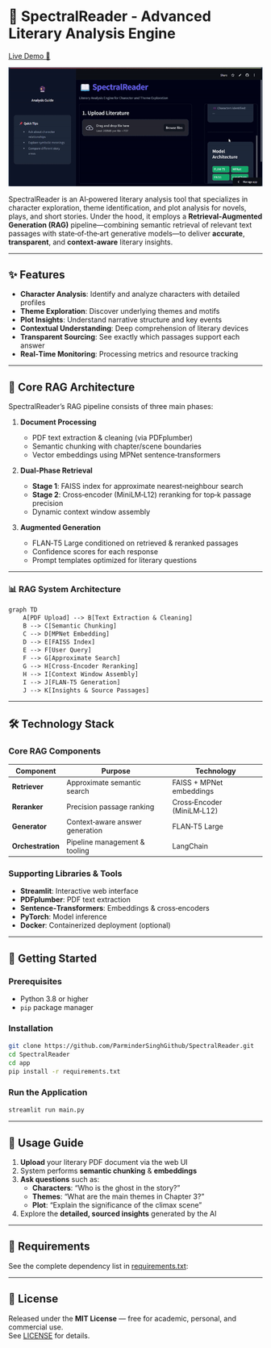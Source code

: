 
# 📖 SpectralReader - Advanced Literary Analysis Engine

[Live Demo 🚀](https://parmindersinghgithub-spectralreader-appmain-4nyq8c.streamlit.app/)

![Demo](demo.gif)

SpectralReader is an AI‑powered literary analysis tool that specializes in character exploration, theme identification, and plot analysis for novels, plays, and short stories. Under the hood, it employs a **Retrieval‑Augmented Generation (RAG)** pipeline—combining semantic retrieval of relevant text passages with state‑of‑the‑art generative models—to deliver **accurate**, **transparent**, and **context‑aware** literary insights.

---

## ✨ Features

- **Character Analysis**: Identify and analyze characters with detailed profiles  
- **Theme Exploration**: Discover underlying themes and motifs  
- **Plot Insights**: Understand narrative structure and key events  
- **Contextual Understanding**: Deep comprehension of literary devices  
- **Transparent Sourcing**: See exactly which passages support each answer  
- **Real‑Time Monitoring**: Processing metrics and resource tracking  

---

## 🧠 Core RAG Architecture

SpectralReader’s RAG pipeline consists of three main phases:

1. **Document Processing**  
   - PDF text extraction & cleaning (via PDFplumber)  
   - Semantic chunking with chapter/scene boundaries  
   - Vector embeddings using MPNet sentence‑transformers  

2. **Dual‑Phase Retrieval**  
   - **Stage 1**: FAISS index for approximate nearest‑neighbour search  
   - **Stage 2**: Cross‑encoder (MiniLM‑L12) reranking for top‑k passage precision  
   - Dynamic context window assembly  

3. **Augmented Generation**  
   - FLAN‑T5 Large conditioned on retrieved & reranked passages  
   - Confidence scores for each response  
   - Prompt templates optimized for literary questions  

---

### 📊 RAG System Architecture

```mermaid
graph TD
    A[PDF Upload] --> B[Text Extraction & Cleaning]
    B --> C[Semantic Chunking]
    C --> D[MPNet Embedding]
    D --> E[FAISS Index]
    E --> F[User Query]
    F --> G[Approximate Search]
    G --> H[Cross‑Encoder Reranking]
    H --> I[Context Window Assembly]
    I --> J[FLAN‑T5 Generation]
    J --> K[Insights & Source Passages]
```

---

## 🛠️ Technology Stack

### Core RAG Components

| Component         | Purpose                          | Technology                       |
|-------------------|----------------------------------|----------------------------------|
| **Retriever**     | Approximate semantic search      | FAISS + MPNet embeddings         |
| **Reranker**      | Precision passage ranking        | Cross‑Encoder (MiniLM‑L12)       |
| **Generator**     | Context‑aware answer generation  | FLAN‑T5 Large                    |
| **Orchestration** | Pipeline management & tooling    | LangChain                        |

### Supporting Libraries & Tools

- **Streamlit**: Interactive web interface  
- **PDFplumber**: PDF text extraction  
- **Sentence‑Transformers**: Embeddings & cross‑encoders  
- **PyTorch**: Model inference  
- **Docker**: Containerized deployment (optional)  

---

## 🚀 Getting Started

### Prerequisites

- Python 3.8 or higher  
- `pip` package manager  

### Installation

```bash
git clone https://github.com/ParminderSinghGithub/SpectralReader.git
cd SpectralReader
cd app
pip install -r requirements.txt
```

### Run the Application

```bash
streamlit run main.py
```

---

## 🧪 Usage Guide

1. **Upload** your literary PDF document via the web UI  
2. System performs **semantic chunking** & **embeddings**  
3. **Ask questions** such as:  
   - **Characters**: “Who is the ghost in the story?”  
   - **Themes**: “What are the main themes in Chapter 3?”  
   - **Plot**: “Explain the significance of the climax scene”  
4. Explore the **detailed, sourced insights** generated by the AI  

---

## 📜 Requirements

See the complete dependency list in [requirements.txt](app/requirements.txt):


---

## 📜 License

Released under the **MIT License** — free for academic, personal, and commercial use.  
See [LICENSE](LICENSE) for details.
```
